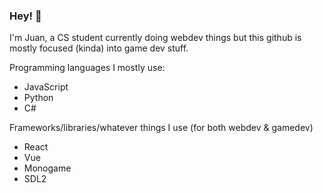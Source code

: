 ### Hey! 👋

I'm Juan, a CS student currently doing webdev things but this github is mostly focused (kinda) into game dev stuff.

Programming languages I mostly use:
- JavaScript
- Python
- C#

Frameworks/libraries/whatever things I use (for both webdev & gamedev)

- React
- Vue
- Monogame
- SDL2
